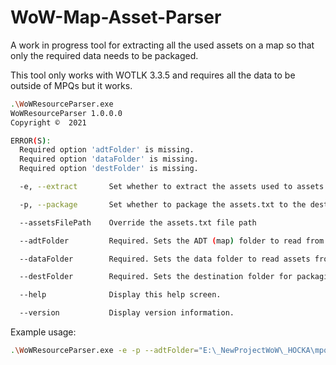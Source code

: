 # WoW-Map-Asset-Parser
A work in progress tool for extracting all the used assets on a map so that only the required data needs to be packaged.

This tool only works with WOTLK 3.3.5 and requires all the data to be outside of MPQs but it works.

```bash
.\WoWResourceParser.exe
WoWResourceParser 1.0.0.0
Copyright ©  2021

ERROR(S):
  Required option 'adtFolder' is missing.
  Required option 'dataFolder' is missing.
  Required option 'destFolder' is missing.

  -e, --extract       Set whether to extract the assets used to assets.txt.

  -p, --package       Set whether to package the assets.txt to the destination folder.

  --assetsFilePath    Override the assets.txt file path

  --adtFolder         Required. Sets the ADT (map) folder to read from

  --dataFolder        Required. Sets the data folder to read assets from

  --destFolder        Required. Sets the destination folder for packaging to

  --help              Display this help screen.

  --version           Display version information.
  ```
Example usage:
```bash
.\WoWResourceParser.exe -e -p --adtFolder="E:\_NewProjectWoW\_HOCKA\mpqs\world\maps\DungeonMode" --dataFolder="E:\_NewProjectWoW\_HOCKA\mpqs" --destFolder="D:\WoW 3.3.5a\Data\patch-5.MPQ"
```
